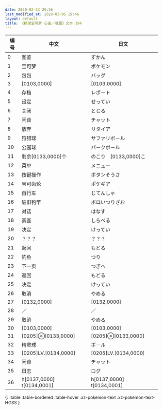 ```yaml
---
date: 2020-02-23 20:56
last_modified_at: 2020-03-05 19:46
layout: default
title: 《精灵宝可梦 心金／魂银》文本 194
---
```

| 编号 | 中文 | 日文 |
| ---- | ---- | ---- |
| 0 | 图鉴 | ずかん |
| 1 | 宝可梦 | ポケモン |
| 2 | 包包 | バッグ |
| 3 | [0103,0000] | [0103,0000] |
| 4 | 存档 | レポ－ト |
| 5 | 设定 | せってい |
| 6 | 关闭 | とじる |
| 7 | 闲谈 | チャット |
| 8 | 放弃 | リタイア |
| 9 | 狩猎球 | サファリボ－ル |
| 10 | 公园球 | パ－クボ－ル |
| 11 | 剩余[0133,0000]个 | のこり　[0133,0000]こ |
| 12 | 菜单 | メニュ－ |
| 13 | 按键操作 | ボタンそうさ |
| 14 | 宝可齿轮 | ポケギア |
| 15 | 自行车 | じてんしゃ |
| 16 | 破旧钓竿 | ボロいつりざお |
| 17 | 对话 | はなす |
| 18 | 调查 | しらべる |
| 19 | 决定 | けってい |
| 20 | ？？？ | ？？？ |
| 21 | 返回 | もどる |
| 22 | 钓鱼 | つり |
| 23 | 下一页 | つぎへ |
| 24 | 返回 | もどる |
| 25 | 决定 | けってい |
| 26 | 取消 | やめる |
| 27 | [0132,0000] | [0132,0000] |
| 28 | ／ | ／ |
| 29 | 取消 | やめる |
| 30 | [0103,0000] | [0103,0000] |
| 31 | [0205]⊗[0133,0000] | [0205]⊗[0133,0000] |
| 32 | 精灵球 | ボ－ル |
| 33 | [0205]LV.[0134,0000] | [0205]LV.[0134,0000] |
| 34 | 闲谈 | チャット |
| 35 | 日志 | ログ |
| 36 | h[0137,0000] t[0134,0001] | h[0137,0000] t[0134,0001] |
{: .table .table-bordered .table-hover .xz-pokemon-text .xz-pokemon-text-HGSS }